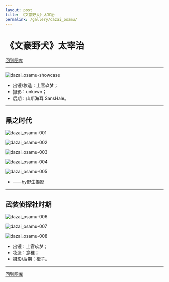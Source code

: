 ```yaml
---
layout: post
title: 《文豪野犬》太宰治
permalink: /gallery/dazai_osamu/
---
```


# 《文豪野犬》太宰治

[回到图库](../)

---

![dazai_osamu-showcase](mafia/dazai_osamu-showcase.jpg)

- 出镜/妆造：上官玖梦；
- 摄影：unkown；
- 后期：山斯海耳 SansHale。

---

## 黑之时代

![dazai_osamu-001](mafia/dazai_osamu-001.jpg)

![dazai_osamu-002](mafia/dazai_osamu-002.jpg)

![dazai_osamu-003](mafia/dazai_osamu-003.jpg)

![dazai_osamu-004](mafia/dazai_osamu-004.jpg)

![dazai_osamu-005](mafia/dazai_osamu-005.jpg)

- ——by野生摄影

---

## 武装侦探社时期

![dazai_osamu-006](detective/dazai_osamu-006.jpg)

![dazai_osamu-007](detective/dazai_osamu-007.jpg)

![dazai_osamu-008](detective/dazai_osamu-008.jpg)

- 出镜：上官玖梦；
- 妆造：念稚；
- 摄影/后期：橙子。

---

[回到图库](../)